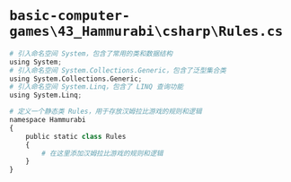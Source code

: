 # `basic-computer-games\43_Hammurabi\csharp\Rules.cs`

```py
# 引入命名空间 System，包含了常用的类和数据结构
using System;
# 引入命名空间 System.Collections.Generic，包含了泛型集合类
using System.Collections.Generic;
# 引入命名空间 System.Linq，包含了 LINQ 查询功能
using System.Linq;

# 定义一个静态类 Rules，用于存放汉姆拉比游戏的规则和逻辑
namespace Hammurabi
{
    public static class Rules
    {
        # 在这里添加汉姆拉比游戏的规则和逻辑
    }
}
```